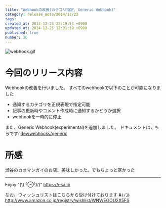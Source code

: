 ```yaml
---
title: "Webhookの改善(カテゴリ指定, Generic Webhook)"
category: release_note/2014/12/23
tags: 
created_at: 2014-12-23 22:19:54 +0900
updated_at: 2014-12-25 12:31:39 +0900
published: true
number: 36
---
```


![webhook.gif](https://img.esa.io/uploads/production/pictures/105/2148/image/3f7ac0ab881448c96e0ceb24fdd108c8.gif)

# 今回のリリース内容

Webhookの改善を行いました。
すべてのwebhookで以下のことが可能になりました

- 通知するカテゴリを正規表現で指定可能
- 記事の更新時やコメント作成時に通知するかどうか選択
- webhookを一時的に停止

また、Generic Webhook(experimental)を追加しました。
ドキュメントはこちらです:  [dev/webhooks/generic](https://docs.esa.io/posts/37)

# 所感

渋谷のカオマンガイのお店、美味しかった。でもちょっと寒かった

---
Enjoy "(\\( ⁰⊖⁰)/)"
https://esa.io

なお、ウィッシュリストはこちらから受け付けております #ﾄﾉｺﾄ
http://www.amazon.co.jp/registry/wishlist/WNWEGOU2X5FS
